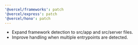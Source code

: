 ```yaml
---
'@vercel/frameworks': patch
'@vercel/express': patch
'@vercel/hono': patch
---
```


- Expand framework detection to src/app and src/server files.
- Improve handling when multiple entrypoints are detected.
